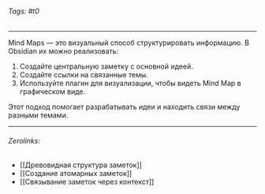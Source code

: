 ###### Tags:  #t0
___
Mind Maps — это визуальный способ структурировать информацию. В Obsidian их можно реализовать:

1. Создайте центральную заметку с основной идеей.
2. Создайте ссылки на связанные темы.
3. Используйте плагин для визуализации, чтобы видеть Mind Map в графическом виде.

Этот подход помогает разрабатывать идеи и находить связи между разными темами.
___
###### Zerolinks: 
-  [[Древовидная структура заметок]]
- [[Создание атомарных заметок]]
- [[Связывание заметок через контекст]]